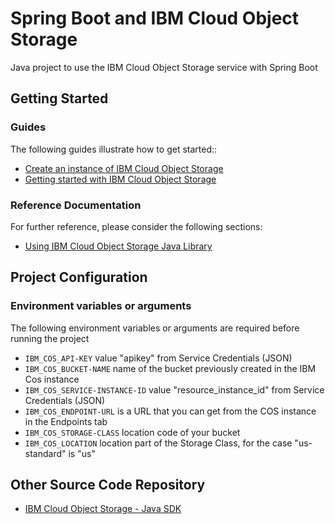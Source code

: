 # Spring Boot and IBM Cloud Object Storage
Java project to use the IBM Cloud Object Storage service with Spring Boot

## Getting Started

### Guides
The following guides illustrate how to get started::

* [Create an instance of IBM Cloud Object Storage](https://programacionmaster.co/cloud/primeros-pasos-ibm-cloud-object-storage/)
* [Getting started with IBM Cloud Object Storage](https://cloud.ibm.com/docs/cloud-object-storage/getting-started.html)

### Reference Documentation
For further reference, please consider the following sections:

* [Using IBM Cloud Object Storage Java Library](https://cloud.ibm.com/docs/cloud-object-storage/libraries?topic=cloud-object-storage-java)


## Project Configuration

### Environment variables or arguments
The following environment variables or arguments are required before running the project
* ```IBM_COS_API-KEY``` value "apikey" from Service Credentials (JSON)
* ```IBM_COS_BUCKET-NAME``` name of the bucket previously created in the IBM Cos instance
* ```IBM_COS_SERVICE-INSTANCE-ID``` value "resource_instance_id" from Service Credentials (JSON)
* ```IBM_COS_ENDPOINT-URL``` is a URL that you can get from the COS instance in the Endpoints tab
* ```IBM_COS_STORAGE-CLASS``` location code of your bucket
* ```IBM_COS_LOCATION``` location part of the Storage Class, for the case "us-standard" is "us"


## Other Source Code Repository
* [IBM Cloud Object Storage - Java SDK](https://github.com/ibm/ibm-cos-sdk-java)
